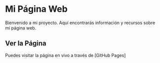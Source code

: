 # Mi Página Web

Bienvenido a mi proyecto. Aquí encontrarás información y recursos sobre mi página web.

## Ver la Página
Puedes visitar la página en vivo a través de [GitHub Pages]

